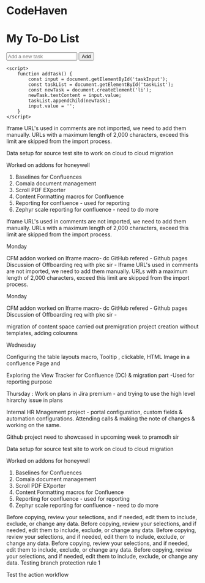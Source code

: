 # CodeHaven
<!-- index.html -->
<!DOCTYPE html>
<html lang="en">
<head>
    <meta charset="UTF-8">
    <meta name="viewport" content="width=device-width, initial-scale=1.0">
    <title>To-Do List</title>
</head>
<body>
    <h1>My To-Do List</h1>
    <input type="text" id="taskInput" placeholder="Add a new task">
    <button onclick="addTask()">Add</button>
    <ul id="taskList"></ul>

    <script>
        function addTask() {
            const input = document.getElementById('taskInput');
            const taskList = document.getElementById('taskList');
            const newTask = document.createElement('li');
            newTask.textContent = input.value;
            taskList.appendChild(newTask);
            input.value = '';
        }
    </script>
</body>
</html>
Iframe URL's used in comments are not imported, we need to add them manually.
URLs with a maximum length of 2,000 characters,  exceed this limit are skipped from the import process.


Data setup for source test site to work on cloud to cloud migration 


Worked on addons for honeywell

1. Baselines for Confluences 
2. Comala document management 
3. Scroll PDF EXporter 
4. Content Formatting macros for Confluence
5. Reporting for confluence - used for reporting 
6. Zephyr scale reporting for confluence - need to do more

Iframe URL's used in comments are not imported, we need to add them manually.
URLs with a maximum length of 2,000 characters,  exceed this limit are skipped from the import process.

Monday 

CFM addon worked on Iframe macro- dc
GitHub refered - Github pages
Discussion of Offboarding req with pkc sir -
Iframe URL's used in comments are not imported, we need to add them manually.
URLs with a maximum length of 2,000 characters,  exceed this limit are skipped from the import process.



Monday 

CFM addon worked on Iframe macro- dc
GitHub refered - Github pages
Discussion of Offboarding req with pkc sir -


migration of content space carried out premigration 
project creation without templates, adding coloumns 



Wednesday 

Configuring the table layouts macro, Tooltip , clickable, HTML Image in a confluence Page and 

Exploring the View Tracker for Confluence (DC) & migration part -Used for reporting purpose 

Thursday :
Work on plans in Jira premium - and trying to use the high level hirarchy issue in plans 

Internal HR Mnagement project - portal configuration, custom fields & automation configurations.
Attending calls & making the note of changes & working on the same.

Github project need to showcased in upcoming week to pramodh sir

Data setup for source test site to work on cloud to cloud migration 


Worked on addons for honeywell

1. Baselines for Confluences 
2. Comala document management 
3. Scroll PDF EXporter 
4. Content Formatting macros for Confluence
5. Reporting for confluence - used for reporting 
6. Zephyr scale reporting for confluence - need to do more  

Before copying, review your selections, and if needed, edit them to include, exclude, or change any data.
Before copying, review your selections, and if needed, edit them to include, exclude, or change any data.
Before copying, review your selections, and if needed, edit them to include, exclude, or change any data.
Before copying, review your selections, and if needed, edit them to include, exclude, or change any data.
Before copying, review your selections, and if needed, edit them to include, exclude, or change any data.
Testing branch protection rule 1

Test the action workflow 
